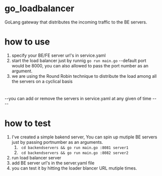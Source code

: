 # go_loadbalancer
GoLang gateway that distributes the incoming traffic to the BE servers.

# how to use
1. specify your BE/FE server url's in service.yaml
2. start the load balancer just by runnig `go run main.go` --default port would be 8000, you can also allowed to pass the port number as an argument.
3. we are using the Round Robin technique to distribute the load among all the servers on a cyclical basis
#
--you can add or remove the servers in service.yaml at any given of time ----
# how to test
1. I've created a simple bakend server, You can spin up mutiple BE servers just by passing portnumber as an arguments.
   1. ` cd backendservers && go run main.go :8081 server1`
   1. ` cd backendservers && go run main.go :8082 server2`
2. run load balancer server 
3. add BE server url's in the server.yaml file
4. you can test it by hitting the loader blancer URL mutiple times.

   


